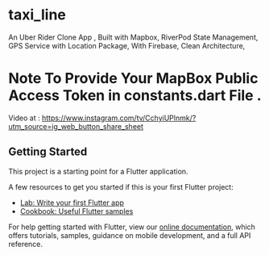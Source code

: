 # taxi_line

An Uber Rider Clone App , 
Built with Mapbox, 
RiverPod State Management,
GPS Service with Location Package, 
With Firebase,
Clean Architecture,


# Note To Provide Your MapBox Public Access Token in constants.dart File .


Video at : https://www.instagram.com/tv/CchyiUPlnmk/?utm_source=ig_web_button_share_sheet


## Getting Started

This project is a starting point for a Flutter application.

A few resources to get you started if this is your first Flutter project:

- [Lab: Write your first Flutter app](https://flutter.dev/docs/get-started/codelab)
- [Cookbook: Useful Flutter samples](https://flutter.dev/docs/cookbook)

For help getting started with Flutter, view our
[online documentation](https://flutter.dev/docs), which offers tutorials,
samples, guidance on mobile development, and a full API reference.
